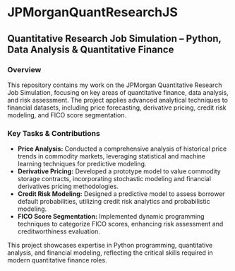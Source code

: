 # **JPMorganQuantResearchJS**  

## **Quantitative Research Job Simulation – Python, Data Analysis & Quantitative Finance**  

### **Overview**  
This repository contains my work on the JPMorgan Quantitative Research Job Simulation, focusing on key areas of quantitative finance, data analysis, and risk assessment. The project applies advanced analytical techniques to financial datasets, including price forecasting, derivative pricing, credit risk modeling, and FICO score segmentation.  

### **Key Tasks & Contributions**  

- **Price Analysis:** Conducted a comprehensive analysis of historical price trends in commodity markets, leveraging statistical and machine learning techniques for predictive modeling.  
- **Derivative Pricing:** Developed a prototype model to value commodity storage contracts, incorporating stochastic modeling and financial derivatives pricing methodologies.  
- **Credit Risk Modeling:** Designed a predictive model to assess borrower default probabilities, utilizing credit risk analytics and probabilistic modeling.  
- **FICO Score Segmentation:** Implemented dynamic programming techniques to categorize FICO scores, enhancing risk assessment and creditworthiness evaluation.  

This project showcases expertise in Python programming, quantitative analysis, and financial modeling, reflecting the critical skills required in modern quantitative finance roles.  

